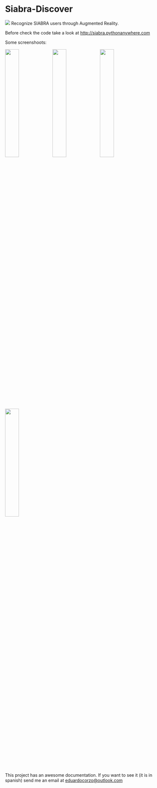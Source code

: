 Siabra-Discover
===============
<img src="http://i.imgur.com/TtFbBT3.png" />
Recognize SIABRA users through Augmented Reality.

Before check the code take a look at http://siabra.pythonanywhere.com 

Some screenshoots:

<img src="http://i.imgur.com/BH7FhBc.png" width="30%" /> <img src="http://i.imgur.com/3yTJXma.png" width="30%" /> <img src="http://i.imgur.com/s55lKBx.png" width="30%" /> <img src="http://i.imgur.com/iXNUqLt.jpg" width="30%" />

This project has an awesome documentation. If you want to see it (it is in spanish) send me an email at eduardocorzo@outlook.com
